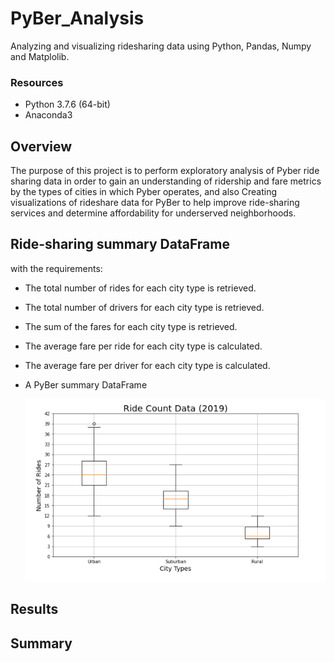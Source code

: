 # PyBer_Analysis
Analyzing and visualizing ridesharing data using Python, Pandas, Numpy and Matplolib.

### Resources

  - Python 3.7.6 (64-bit)
  - Anaconda3 

## Overview

The purpose of this project is to perform exploratory analysis of Pyber ride sharing data in order to gain an understanding of ridership and fare metrics by the types of cities in which Pyber operates, and also Creating visualizations of rideshare data for PyBer to help improve ride-sharing services and determine affordability for underserved neighborhoods.

## Ride-sharing summary DataFrame

with the requirements:
  - The total number of rides for each city type is retrieved.
  - The total number of drivers for each city type is retrieved.
  - The sum of the fares for each city type is retrieved.
  - The average fare per ride for each city type is calculated.
  - The average fare per driver for each city type is calculated.
  - A PyBer summary DataFrame

       ![03.png](images/03.png)
 

  
   
   
   
  
   
## 
## Results

## Summary

